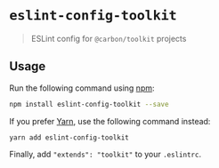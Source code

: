 # `eslint-config-toolkit`

> ESLint config for `@carbon/toolkit` projects

## Usage

Run the following command using [npm](https://www.npmjs.com/):

```bash
npm install eslint-config-toolkit --save
```

If you prefer [Yarn](https://yarnpkg.com/en/), use the following command instead:

```base
yarn add eslint-config-toolkit
```

Finally, add `"extends": "toolkit"` to your `.eslintrc`.
